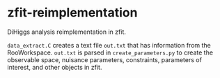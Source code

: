 # zfit-reimplementation
DiHiggs analysis reimplementation in zfit. 

`data_extract.C` creates a text file `out.txt` that has information from the RooWorkspace. 
`out.txt` is parsed in `create_parameters.py` to create the observable space, nuisance parameters, constraints, parameters of interest, and other objects in zfit. 
